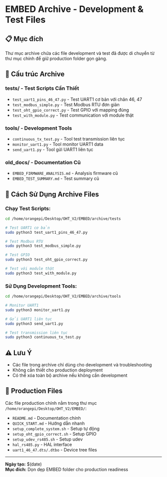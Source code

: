 # EMBED Archive - Development & Test Files

## 📋 **Mục đích**
Thư mục archive chứa các file development và test đã được di chuyển từ thư mục chính để giữ production folder gọn gàng.

## 📁 **Cấu trúc Archive**

### **tests/** - Test Scripts Cần Thiết
- `test_uart1_pins_46_47.py` - Test UART1 cơ bản với chân 46, 47
- `test_modbus_simple.py` - Test Modbus RTU đơn giản
- `test_oht_gpio_correct.py` - Test GPIO với mapping đúng
- `test_with_module.py` - Test communication với module thật

### **tools/** - Development Tools
- `continuous_tx_test.py` - Tool test transmission liên tục
- `monitor_uart1.py` - Tool monitor UART1 data
- `send_uart1.py` - Tool gửi UART1 liên tục

### **old_docs/** - Documentation Cũ
- `EMBED_FIRMWARE_ANALYSIS.md` - Analysis firmware cũ
- `EMBED_TEST_SUMMARY.md` - Test summary cũ

## 🧪 **Cách Sử Dụng Archive Files**

### **Chạy Test Scripts:**
```bash
cd /home/orangepi/Desktop/OHT_V2/EMBED/archive/tests

# Test UART1 cơ bản
sudo python3 test_uart1_pins_46_47.py

# Test Modbus RTU
sudo python3 test_modbus_simple.py

# Test GPIO
sudo python3 test_oht_gpio_correct.py

# Test với module thật
sudo python3 test_with_module.py
```

### **Sử Dụng Development Tools:**
```bash
cd /home/orangepi/Desktop/OHT_V2/EMBED/archive/tools

# Monitor UART1
sudo python3 monitor_uart1.py

# Gửi UART1 liên tục
sudo python3 send_uart1.py

# Test transmission liên tục
sudo python3 continuous_tx_test.py
```

## ⚠️ **Lưu Ý**
- Các file trong archive chỉ dùng cho development và troubleshooting
- Không cần thiết cho production deployment
- Có thể xóa toàn bộ archive nếu không cần development

## 🎯 **Production Files**
Các file production chính nằm trong thư mục `/home/orangepi/Desktop/OHT_V2/EMBED/`:
- `README.md` - Documentation chính
- `QUICK_START.md` - Hướng dẫn nhanh
- `setup_complete_system.sh` - Setup tự động
- `setup_oht_gpio_correct.sh` - Setup GPIO
- `setup_udev_rs485.sh` - Setup udev
- `hal_rs485.py` - HAL interface
- `uart1_46_47.dts/.dtbo` - Device tree files

---
**Ngày tạo:** $(date)  
**Mục đích:** Dọn dẹp EMBED folder cho production readiness

